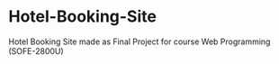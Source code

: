 # Hotel-Booking-Site

Hotel Booking Site made as Final Project for course Web Programming (SOFE-2800U)
